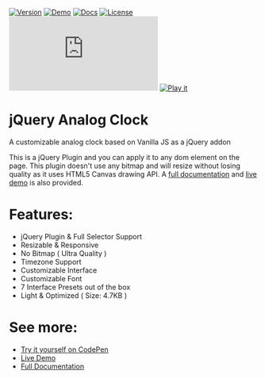 [![Version](https://img.shields.io/github/v/tag/dexise/jQuery-Analog-Clock?label=Version)](https://github.com/dexise/jQuery-Analog-Clock/releases)
[![Demo](https://img.shields.io/badge/Demo-Live-green?color=blueviolet)](https://docs.handy.tools/analog-clock-jquery-plugin/v1.0/configuration-and-preset)
[![Docs](https://img.shields.io/badge/Docs-Read-blue)](https://docs.handy.tools/analog-clock-jquery-plugin/v1.0/getting-started)
[![License](https://img.shields.io/github/license/dexise/jQuery-Analog-Clock?label=License)](https://github.com/dexise/jQuery-Analog-Clock/blob/master/LICENSE)
[![Size](https://img.shields.io/github/size/dexise/jQuery-Analog-Clock/jquery.ht-analog-clock.min.js?color=00aa00&label=Size)](https://github.com/dexise/jQuery-Analog-Clock/releases)
[![Play it](https://img.shields.io/badge/-Try%20it%20Yourself%20on%20CodePen-brightgreen)](https://codepen.io/dexise/pen/vYOpQEG)

# jQuery Analog Clock
A customizable analog clock based on Vanilla JS as a jQuery addon

This is a jQuery Plugin and you can apply it to any dom element on the page.
This plugin doesn't use any bitmap and will resize without losing quality as it uses HTML5 Canvas drawing API.
A [full documentation](https://docs.handy.tools/analog-clock-jquery-plugin/v1.0/getting-started) and [live demo](https://docs.handy.tools/analog-clock-jquery-plugin/v1.0/configuration-and-preset) is also provided.

# Features:
- jQuery Plugin & Full Selector Support
- Resizable & Responsive
- No Bitmap ( Ultra Quality )
- Timezone Support
- Customizable Interface
- Customizable Font
- 7 Interface Presets out of the box
- Light & Optimized ( Size: 4.7KB )

# See more:
- [Try it yourself on CodePen](https://codepen.io/dexise/pen/vYOpQEG)
- [Live Demo](https://docs.handy.tools/analog-clock-jquery-plugin/v1.0/configuration-and-preset)
- [Full Documentation](https://docs.handy.tools/analog-clock-jquery-plugin/v1.0/getting-started)
